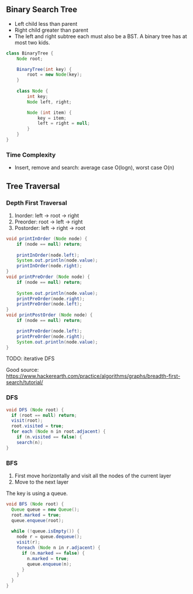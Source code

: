 ## Binary Search Tree
* Left child less than parent
* Right child greater than parent
* The left and right subtree each must also be a BST.
A binary tree has at most two kids.
```java
class BinaryTree {
    Node root;

    BinaryTree(int key) {
        root = new Node(key);
    }
    
    class Node {
        int key;
        Node left, right;

        Node (int item) {
            key = item;
            left = right = null;
        }
    }
}
```


### Time Complexity
* Insert, remove and search: average case O(logn), worst case O(n)



## Tree Traversal
### Depth First Traversal
1. Inorder: left -> root -> right
2. Preorder: root -> left -> right
3. Postorder: left -> right -> root

```java
void printInOrder (Node node) {
    if (node == null) return;
    
    printInOrder(node.left);
    System.out.println(node.value);
    printInOrder(node.right);
}
void printPreOrder (Node node) {
    if (node == null) return;
    
    System.out.println(node.value);
    printPreOrder(node.right);
    printPreOrder(node.left);
}
void printPostOrder (Node node) {
    if (node == null) return;

    printPreOrder(node.left);
    printPreOrder(node.right);
    System.out.println(node.value);
}
```

TODO: iterative DFS

Good source: https://www.hackerearth.com/practice/algorithms/graphs/breadth-first-search/tutorial/
### DFS
```java
void DFS (Node root) {
  if (root == null) return;
  visit(root);
  root.visited = true;
  for each (Node n in root.adjacent) {
    if (n.visited == false) {
    search(n);
}
```
### BFS
1. First move horizontally and visit all the nodes of the current layer
2. Move to the next layer

The key is using a queue.
```java
void BFS (Node root) {
  Queue queue = new Queue();
  root.marked = true;
  queue.enqueue(root);
  
  while (!queue.isEmpty()) {
    node r = queue.dequeue();
    visit(r);
    foreach (Node n in r.adjacent) {
      if (n.marked == false) {
        n.marked = true;
        queue.enqueue(n);
      }
    }
  }
}
```
